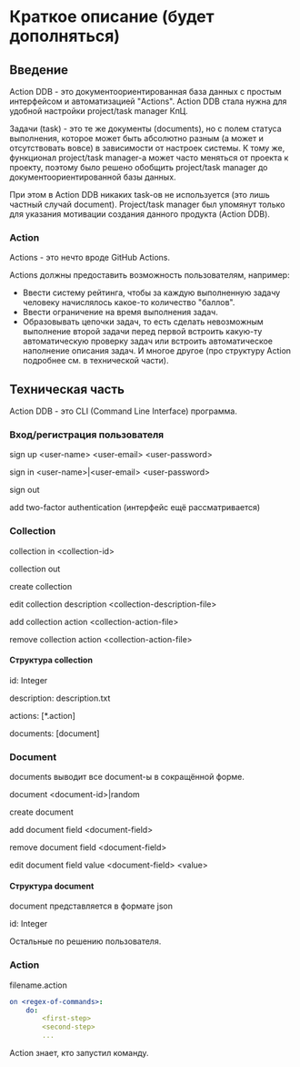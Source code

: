 # Краткое описание (будет дополняться)

## Введение

Action DDB - это документоориентированная база данных
с простым интерфейсом и автоматизацией "Actions".
Action DDB стала нужна для удобной настройки project/task manager КпЦ.

Задачи (task) - это те же документы (documents), но с полем статуса
выполнения, которое может быть абсолютно разным (а может и отсутствовать вовсе) в зависимости
от настроек системы. К тому же, функционал project/task manager-а может часто 
меняться от проекта к проекту, поэтому было решено обобщить project/task manager до 
документоориентированной базы данных.

При этом в Action DDB никаких task-ов не используется (это лишь частный случай document).
Project/task manager был упомянут только для указания мотивации создания данного продукта (Action DDB).

### Action

Actions - это нечто вроде GitHub Actions.

Actions должны предоставить возможность пользователям, например: 
- Ввести систему рейтинга,
чтобы за каждую выполненную задачу человеку начислялось какое-то количество "баллов".
- Ввести ограничение на время выполнения задач.
- Образовывать цепочки задач, то есть сделать невозможным выполнение второй задачи перед первой
встроить какую-ту автоматическую проверку задач или встроить автоматическое
наполнение описания задач.
И многое другое (про структуру Action подробнее см. в технической части).

## Техническая часть

Action DDB - это CLI (Command Line Interface) программа.

### Вход/регистрация пользователя

sign up \<user-name> \<user-email> \<user-password>

sign in \<user-name>|\<user-email> \<user-password>

sign out

add two-factor authentication (интерфейс ещё рассматривается)

### Collection

collection in \<collection-id>

collection out

create collection

edit collection description \<collection-description-file>

add collection action \<collection-action-file>

remove collection action \<collection-action-file>

#### Структура collection

id: Integer

description: description.txt

actions: \[*.action]

documents: \[document]

### Document

documents выводит все document-ы в сокращённой форме.

document \<document-id>|random

create document

add document field \<document-field>

remove document field \<document-field>

edit document field value \<document-field> \<value>

#### Структура document

document представляется в формате json

id: Integer

Остальные по решению пользователя.

### Action

filename.action

```yml
on <regex-of-commands>:
    do:
        <first-step>
        <second-step>
        ...
```

Action знает, кто запустил команду.
